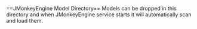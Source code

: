 ==JMonkeyEngine Model Directory==
Models can be dropped in this directory and when JMonkeyEngine service starts
it will automatically scan and load them.
